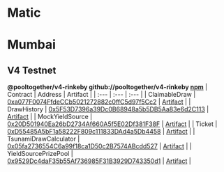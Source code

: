 # Matic


# Mumbai

## V4 Testnet
**@pooltogether/v4-rinkeby github://pooltogether/v4-rinkeby [npm](https://www.npmjs.com/package/@pooltogether/v4-rinkeby)**
| Contract | Address | Artifact |
| :--- | :--- | :--- |
| ClaimableDraw | [0xa077F0074FfdeCCb5021272882c0ffC5d97f5Cc2](https://explorer-mumbai.maticvigil.com/address/0xa077F0074FfdeCCb5021272882c0ffC5d97f5Cc2) | [Artifact](https://github.com/pooltogether/v4-rinkeby/tree/master/deployments/mumbai/ClaimableDraw.json) |
| DrawHistory | [0x5F53D7396a39Dc0B68948a5b5DB5Aa83e6d2C113](https://explorer-mumbai.maticvigil.com/address/0x5F53D7396a39Dc0B68948a5b5DB5Aa83e6d2C113) | [Artifact](https://github.com/pooltogether/v4-rinkeby/tree/master/deployments/mumbai/DrawHistory.json) |
| MockYieldSource | [0x20D501940Ea26bD2734Af660A5f5E02Df381F38F](https://explorer-mumbai.maticvigil.com/address/0x20D501940Ea26bD2734Af660A5f5E02Df381F38F) | [Artifact](https://github.com/pooltogether/v4-rinkeby/tree/master/deployments/mumbai/MockYieldSource.json) |
| Ticket | [0xD55485A5bF1a58222F809c111833DAd4a5Db4458](https://explorer-mumbai.maticvigil.com/address/0xD55485A5bF1a58222F809c111833DAd4a5Db4458) | [Artifact](https://github.com/pooltogether/v4-rinkeby/tree/master/deployments/mumbai/Ticket.json) |
| TsunamiDrawCalculator | [0x05fa2736554C6a99f18ca1D50c2B7574ABcdd527](https://explorer-mumbai.maticvigil.com/address/0x05fa2736554C6a99f18ca1D50c2B7574ABcdd527) | [Artifact](https://github.com/pooltogether/v4-rinkeby/tree/master/deployments/mumbai/TsunamiDrawCalculator.json) |
| YieldSourcePrizePool | [0x9529Dc4daF35b55Af736985F31B3929D743350d1](https://explorer-mumbai.maticvigil.com/address/0x9529Dc4daF35b55Af736985F31B3929D743350d1) | [Artifact](https://github.com/pooltogether/v4-rinkeby/tree/master/deployments/mumbai/YieldSourcePrizePool.json) |


